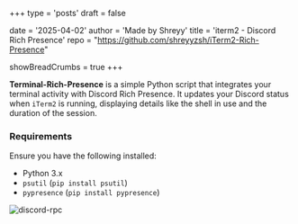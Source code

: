 +++
type = 'posts'
draft = false

date = '2025-04-02'
author = 'Made by Shreyy'
title = 'iterm2 - Discord Rich Presence'
repo = "https://github.com/shreyyzsh/iTerm2-Rich-Presence"

showBreadCrumbs = true
+++

**Terminal-Rich-Presence** is a simple Python script that integrates your terminal activity with Discord Rich Presence. 
It updates your Discord status when `iTerm2` is running, displaying details like the shell in use and the duration of the session.

### Requirements
Ensure you have the following installed:
- Python 3.x
- `psutil` (`pip install psutil`)
- `pypresence` (`pip install pypresence`)


![discord-rpc](/images/iterm2.png)
